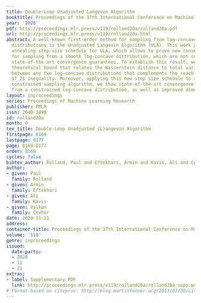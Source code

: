 ```yaml
---
title: Double-Loop Unadjusted Langevin Algorithm
booktitle: Proceedings of the 37th International Conference on Machine Learning
year: '2020'
pdf: http://proceedings.mlr.press/v119/rolland20a/rolland20a.pdf
url: http://proceedings.mlr.press/v119/rolland20a.html
abstract: A well-known first-order method for sampling from log-concave probability
  distributions is the Unadjusted Langevin Algorithm (ULA). This work proposes a new
  annealing step-size schedule for ULA, which allows to prove new convergence guarantees
  for sampling from a smooth log-concave distribution, which are not covered by existing
  state-of-the-art convergence guarantees. To establish this result, we derive a new
  theoretical bound that relates the Wasserstein distance to total variation distance
  between any two log-concave distributions that complements the reach of Talagrand
  $T_2$ inequality. Moreover, applying this new step size schedule to an existing
  constrained sampling algorithm, we show state-of-the-art convergence rates for sampling
  from a constrained log-concave distribution, as well as improved dimension dependence.
layout: inproceedings
series: Proceedings of Machine Learning Research
publisher: PMLR
issn: 2640-3498
id: rolland20a
month: 0
tex_title: Double-Loop Unadjusted {L}angevin Algorithm
firstpage: 8169
lastpage: 8177
page: 8169-8177
order: 8169
cycles: false
bibtex_author: Rolland, Paul and Eftekhari, Armin and Kavis, Ali and Cevher, Volkan
author:
- given: Paul
  family: Rolland
- given: Armin
  family: Eftekhari
- given: Ali
  family: Kavis
- given: Volkan
  family: Cevher
date: 2020-11-21
address: 
container-title: Proceedings of the 37th International Conference on Machine Learning
volume: '119'
genre: inproceedings
issued:
  date-parts:
  - 2020
  - 11
  - 21
extras:
- label: Supplementary PDF
  link: http://proceedings.mlr.press/v119/rolland20a/rolland20a-supp.pdf
# Format based on citeproc: http://blog.martinfenner.org/2013/07/30/citeproc-yaml-for-bibliographies/
---
```

